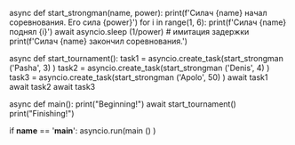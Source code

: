 async def start_strongman(name, power):
    print(f'Силач {name} начал соревнования. Его сила {power}')
    for i in range(1, 6):
        print(f'Силач {name} поднял {i}')
        await asyncio.sleep (1/power) # имитация задержки
    print(f'Силач {name} закончил соревнования.')


async def start_tournament():
    task1 = asyncio.create_task(start_strongman ('Pasha', 3) )
    task2 = asyncio.create_task(start_strongman ('Denis', 4) )
    task3 = asyncio.create_task(start_strongman ('Apolo', 50) )
    await task1
    await task2
    await task3

async def main():
    print("Beginning!")
    await start_tournament()
    print("Finishing!")

if __name__ == '__main__':
    asyncio.run(main () )
